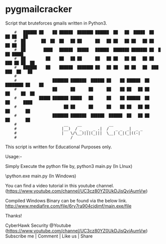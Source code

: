 # pygmailcracker
Script that bruteforces gmails written in Python3.

        #   ██████ ██    ██ ██████  ███████ ██████  ██   ██  █████  ██     ██ ██   ██  
        #  ██       ██  ██  ██   ██ ██      ██   ██ ██   ██ ██   ██ ██     ██ ██  ██   
        #  ██        ████   ██████  █████   ██████  ███████ ███████ ██  █  ██ █████    
        #  ██         ██    ██   ██ ██      ██   ██ ██   ██ ██   ██ ██ ███ ██ ██  ██   
        #   ██████    ██    ██████  ███████ ██   ██ ██   ██ ██   ██  ███ ███  ██   ██  
        #                                                                            
        #                ███████ ███████  ██████ ██    ██ ██████  ██ ████████ ██    ██ 
        #                ██      ██      ██      ██    ██ ██   ██ ██    ██     ██  ██  
        #          █████ ███████ █████   ██      ██    ██ ██████  ██    ██      ████   
        #                     ██ ██      ██      ██    ██ ██   ██ ██    ██       ██    
        #                ███████ ███████  ██████  ██████  ██   ██ ██    ██       ██    
        #                     __    __            __              
        #                    |__)  / _  _  _ .|  /   _ _  _|  _ _ 
        #                    |   \/\__)|||(_|||  \__| (_|(_|((-|  
        #                        /                               


This script is written for Educational Purposes only.

Usage:-

Simply Execute the python file by,
  python3 main.py (In LInux)
  
  <python3 dir>\python.exe main.py (In Windows)

You can find a video tutorial in this youtube channel.
(https://www.youtube.com/channel/UC3cz80YZ0UkDJisQviAumVw)

Compiled Windows Binary can be found via the below link.
http://www.mediafire.com/file/6ry7ra904cjdjmf/main.exe/file

Thanks!

CyberHawk Security @Youtube
(https://www.youtube.com/channel/UC3cz80YZ0UkDJisQviAumVw)
Subscribe me | Comment | Like us | Share
